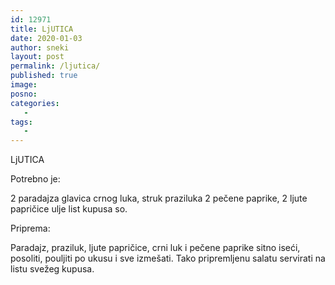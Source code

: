 ```yaml
---
id: 12971
title: LjUTICA
date: 2020-01-03
author: sneki
layout: post
permalink: /ljutica/
published: true
image: 
posno: 
categories:
   -
tags:
   -
---
```

LjUTICA

Potrebno je:

2 paradajza
glavica crnog luka,
struk praziluka
2 pečene paprike,
2 ljute papričice
ulje
list kupusa
so.

Priprema:


Paradajz, praziluk, ljute papričice, crni luk i
pečene paprike sitno iseći, posoliti, pouljiti po ukusu
i sve izmešati. Tako pripremljenu salatu servirati na
listu svežeg kupusa.

  

